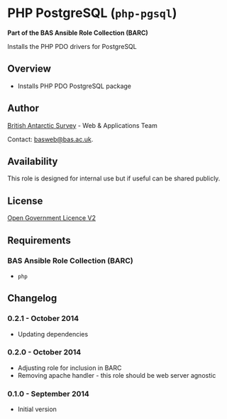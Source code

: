 # PHP PostgreSQL (`php-pgsql`)

**Part of the BAS Ansible Role Collection (BARC)**

Installs the PHP PDO drivers for PostgreSQL

## Overview

* Installs PHP PDO PostgreSQL package

## Author

[British Antarctic Survey](http://www.antarctica.ac.uk) - Web & Applications Team

Contact: [basweb@bas.ac.uk](mailto:basweb@bas.ac.uk).

## Availability

This role is designed for internal use but if useful can be shared publicly.

## License

[Open Government Licence V2](https://www.nationalarchives.gov.uk/doc/open-government-licence/version/2/)

## Requirements

### BAS Ansible Role Collection (BARC)

* `php`

## Changelog

### 0.2.1 - October 2014

* Updating dependencies

### 0.2.0 - October 2014

* Adjusting role for inclusion in BARC
* Removing apache handler - this role should be web server agnostic

### 0.1.0 - September 2014

* Initial version
